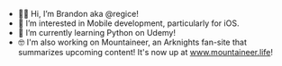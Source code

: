 - 👋🏻 Hi, I’m Brandon aka @regice!
- 👀 I’m interested in Mobile development, particularly for iOS.
- 🌱 I’m currently learning Python on Udemy!
- 🤓 I'm also working on Mountaineer, an Arknights fan-site that summarizes upcoming content! It's now up at www.mountaineer.life!

<!---
regice/regice is a ✨ special ✨ repository because its `README.md` (this file) appears on your GitHub profile.
You can click the Preview link to take a look at your changes.
--->
